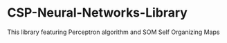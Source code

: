# CSP-Neural-Networks-Library

This library featuring Perceptron algorithm and SOM Self Organizing Maps


